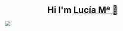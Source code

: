 <div align="center">
<h1>Hi I'm <a href="https://es.linkedin.com/in/luovtyrell">Lucía Mª 🌙</h1>
</div>
<img align src="https://media.licdn.com/dms/image/D4D16AQE_bVf-gxng-A/profile-displaybackgroundimage-shrink_200_800/0/1709021288751?e=2147483647&v=beta&t=fF63NYKmqtSEbomYLmmKToF_tyf27IZ36GsYs4ou90s">

